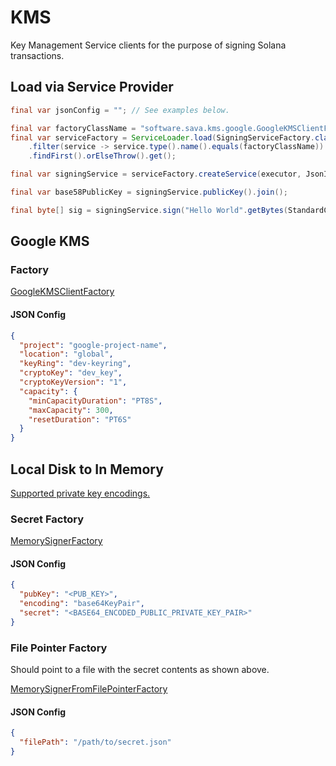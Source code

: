 # KMS

Key Management Service clients for the purpose of signing Solana transactions.

## Load via Service Provider

```java
final var jsonConfig = ""; // See examples below.

final var factoryClassName = "software.sava.kms.google.GoogleKMSClientFactory";
final var serviceFactory = ServiceLoader.load(SigningServiceFactory.class).stream()
    .filter(service -> service.type().name().equals(factoryClassName))
    .findFirst().orElseThrow().get();

final var signingService = serviceFactory.createService(executor, JsonIterator.parse(json));

final var base58PublicKey = signingService.publicKey().join();

final byte[] sig = signingService.sign("Hello World".getBytes(StandardCharsets.UTF_8)).join();
```

## Google KMS

### Factory

[GoogleKMSClientFactory](https://github.com/sava-software/kms/blob/main/google_kms/src/main/java/software/sava/kms/google/GoogleKMSClientFactory.java#L16)

#### JSON Config

```json
{
  "project": "google-project-name",
  "location": "global",
  "keyRing": "dev-keyring",
  "cryptoKey": "dev_key",
  "cryptoKeyVersion": "1",
  "capacity": {
    "minCapacityDuration": "PT8S",
    "maxCapacity": 300,
    "resetDuration": "PT6S"
  }
}
```

## Local Disk to In Memory

[Supported private key encodings.](https://github.com/sava-software/sava/blob/main/rpc/src/main/java/software/sava/rpc/json/PrivateKeyEncoding.java)

### Secret Factory

[MemorySignerFactory](https://github.com/sava-software/kms/blob/main/kms_core/src/main/java/software/sava/kms/core/signing/MemorySignerFactory.java)

#### JSON Config

```json
{
  "pubKey": "<PUB_KEY>",
  "encoding": "base64KeyPair",
  "secret": "<BASE64_ENCODED_PUBLIC_PRIVATE_KEY_PAIR>"
}
```

### File Pointer Factory

Should point to a file with the secret contents as shown above.

[MemorySignerFromFilePointerFactory](https://github.com/sava-software/kms/blob/main/kms_core/src/main/java/software/sava/kms/core/signing/MemorySignerFromFilePointerFactory.java)

#### JSON Config

```json
{
  "filePath": "/path/to/secret.json"
}
```

